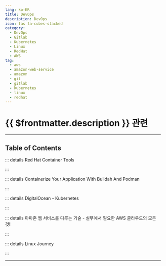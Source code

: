```yaml
---
lang: ko-KR
title: DevOps
description: DevOps
icon: fas fa-cubes-stacked
category:
  - DevOps
  - Gitlab
  - Kubernetes
  - Linux
  - RedHat
  - AWS
tag:
  - aws
  - amazon-web-service
  - amazon
  - git
  - gitlab
  - kubernetes
  - linux
  - redhat
---
```


# {{ $frontmatter.description }} 관련


<ShieldsGroup logos="youtube,jenkins,redhatopenshift,podman,git,gitlab,kubernetes,amazonaws,amazonec2,amazoneks"/>

---

## Table of Contents

::: details Red Hat Container Tools

<ToCLocal basePath="/devops/red-hat-container-tools" />

:::

::: details Containerize Your Application With Buildah And Podman

<ToCLocal basePath="/devops/red-hat-containerize-your-application-w-buildah-and-podman" />

:::

::: details DigitalOcean - Kubernetes

<ToCLocal basePath="/devops/digitalocean-kubernetes" />

:::

::: details 아마존 웹 서비스를 다루는 기술 - 실무에서 필요한 AWS 클라우드의 모든 것!

<ToCLocal basePath="/devops/art-of-aws" />

:::

::: details Linux Journey

<ToCLocal basePath="/devops/linux-journey" />

:::

---

<TagLinks />